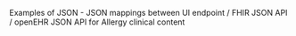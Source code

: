 Examples of JSON - JSON mappings between
UI endpoint /
FHIR JSON API /
openEHR JSON API
for Allergy clinical content
